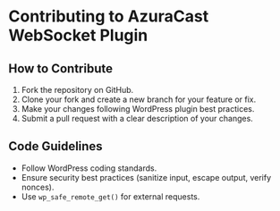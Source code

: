 # Contributing to AzuraCast WebSocket Plugin

## How to Contribute
1. Fork the repository on GitHub.
2. Clone your fork and create a new branch for your feature or fix.
3. Make your changes following WordPress plugin best practices.
4. Submit a pull request with a clear description of your changes.

## Code Guidelines
- Follow WordPress coding standards.
- Ensure security best practices (sanitize input, escape output, verify nonces).
- Use `wp_safe_remote_get()` for external requests.
